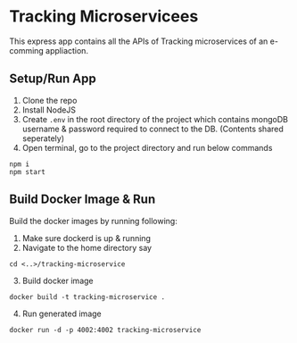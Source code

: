 # Tracking Microservicees

This express app contains all the APIs of Tracking microservices of an e-comming appliaction.

## Setup/Run App

1. Clone the repo
2. Install NodeJS
3. Create `.env` in the root directory of the project which contains mongoDB username & password required to connect to the DB. (Contents shared seperately)
4. Open terminal, go to the project directory and run below commands
   
```shell
npm i
npm start
```
        

## Build Docker Image & Run

Build the docker images  by running following:

1. Make sure dockerd is up & running
2. Navigate to the home directory say 
```shell
cd <..>/tracking-microservice
```

3. Build docker image
```shell
docker build -t tracking-microservice .
```
4. Run generated image
```shell
docker run -d -p 4002:4002 tracking-microservice
```
